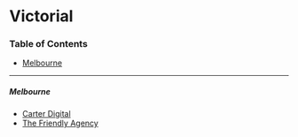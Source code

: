 # Victorial

### Table of Contents

- [Melbourne](#melbourne)

---

##### Melbourne

- [Carter Digital](http://carterdigital.com.au)
- [The Friendly Agency](http://thefriendlyagency.com)
